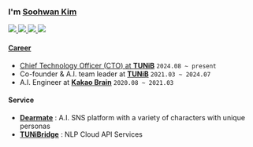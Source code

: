 ### I'm [Soohwan Kim](https://sooftware.io/resume)  

<a href="https://www.facebook.com/sooftware95/"><img src="https://img.shields.io/badge/facebook-000000?&logo=facebook&logoColor=white">
<a href="https://www.linkedin.com/in/Soo-hwan/"><img src="https://img.shields.io/badge/linkedin-000000?&logo=linkedin&logoColor=white">
<a href="https://sooftware.io"><img src="https://img.shields.io/badge/blog-000000?&logo=bloglovin&logoColor=white">
<a href="https://sooftware.io/resume"><img src="https://img.shields.io/badge/résumé-000000?&logo=awesomelists&logoColor=white">
  
#### Career

- Chief Technology Officer (CTO) at [**TUNiB**](https://www.tunib.ai/) `2024.08 ~ present`
- Co-founder & A.I. team leader at [**TUNiB**](https://www.tunib.ai/) `2021.03 ~ 2024.07`
- A.I. Engineer at [**Kakao Brain**](https://www.kakaobrain.com/) `2020.08 ~ 2021.03`

#### Service

- [**Dearmate**](https://dearmate.ai/) : A.I. SNS platform with a variety of characters with unique personas
- [**TUNiBridge**](https://tunibridge.ai/) : NLP Cloud API Services
